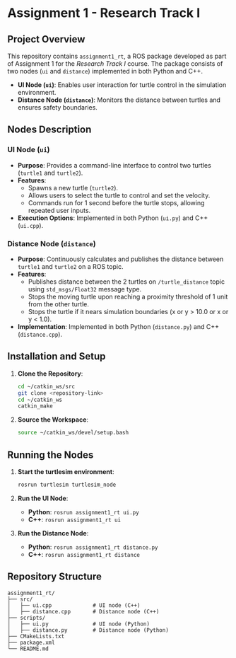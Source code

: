 # Assignment 1 - Research Track I  
## Project Overview
This repository contains `assignment1_rt`, a ROS package developed as part of Assignment 1 for the *Research Track I* course. The package consists of two nodes (`ui` and `distance`) implemented in both Python and C++. 

- **UI Node (`ui`)**: Enables user interaction for turtle control in the simulation environment.
- **Distance Node (`distance`)**: Monitors the distance between turtles and ensures safety boundaries.

## Nodes Description

### UI Node (`ui`)
- **Purpose**: Provides a command-line interface to control two turtles (`turtle1` and `turtle2`).
- **Features**:
  - Spawns a new turtle (`turtle2`).
  - Allows users to select the turtle to control and set the velocity.
  - Commands run for 1 second before the turtle stops, allowing repeated user inputs.
- **Execution Options**: Implemented in both Python (`ui.py`) and C++ (`ui.cpp`).

### Distance Node (`distance`)
- **Purpose**: Continuously calculates and publishes the distance between `turtle1` and `turtle2` on a ROS topic.
- **Features**:
  - Publishes distance between the 2 turtles on `/turtle_distance` topic using `std_msgs/Float32` message type.
  - Stops the moving turtle upon reaching a proximity threshold of 1 unit from the other turtle.
  - Stops the turtle if it nears simulation boundaries (x or y > 10.0 or x or y < 1.0).
- **Implementation**: Implemented  in both Python (`distance.py`) and C++ (`distance.cpp`).

## Installation and Setup
1. **Clone the Repository**:
   ```bash
   cd ~/catkin_ws/src
   git clone <repository-link>
   cd ~/catkin_ws
   catkin_make
   ```
2. **Source the Workspace**:
   ```bash
   source ~/catkin_ws/devel/setup.bash
   ```

## Running the Nodes
1. **Start the turtlesim environment**:
   ```bash
   rosrun turtlesim turtlesim_node
   ```

2. **Run the UI Node**:
   - **Python**: `rosrun assignment1_rt ui.py`
   - **C++**: `rosrun assignment1_rt ui`

3. **Run the Distance Node**:
   - **Python**: `rosrun assignment1_rt distance.py`
   - **C++**: `rosrun assignment1_rt distance`

## Repository Structure
```
assignment1_rt/
├── src/
│   ├── ui.cpp             # UI node (C++)
│   ├── distance.cpp       # Distance node (C++)
├── scripts/
│   ├── ui.py              # UI node (Python)
│   ├── distance.py        # Distance node (Python)
├── CMakeLists.txt
├── package.xml
└── README.md
```
